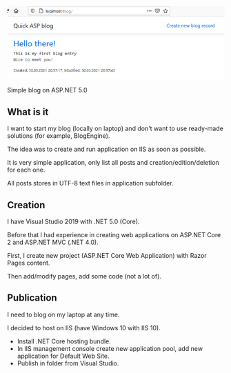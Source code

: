 ![Blog](site.png)

Simple blog on ASP.NET 5.0

## What is it
I want to start my blog (locally on laptop) and don't want to use ready-made solutions (for example, BlogEngine).

The idea was to create and run application on IIS as soon as possible.

It is very simple application, only list all posts and creation/edition/deletion for each one.

All posts stores in UTF-8 text files in application subfolder.


## Creation
I have Visual Studio 2019 with .NET 5.0 (Core).

Before that I had experience in creating web applications on ASP.NET Core 2 and ASP.NET MVC (.NET 4.0).

First, I create new project (ASP.NET Core Web Application) with Razor Pages content.

Then add/modify pages, add some code (not a lot of).

## Publication
I need to blog on my laptop at any time.

I decided to host on IIS (have Windows 10 with IIS 10).

* Install .NET Core hosting bundle.
* In IIS management console create new application pool, add new application for Default Web Site.
* Publish in folder from Visual Studio.

